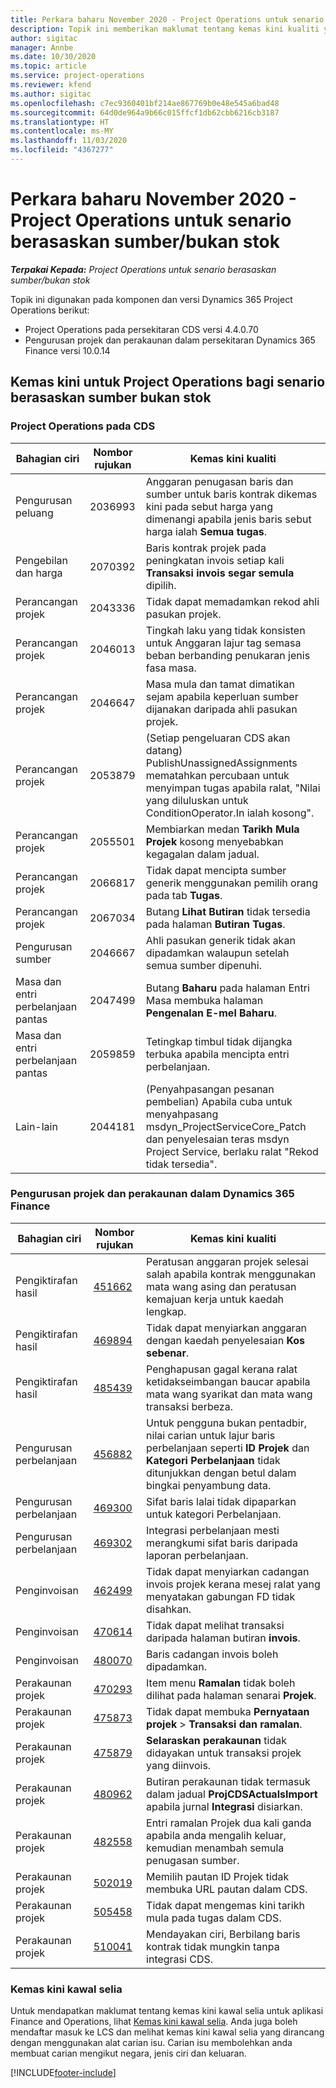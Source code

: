 ```yaml
---
title: Perkara baharu November 2020 - Project Operations untuk senario berasaskan sumber/bukan stok
description: Topik ini memberikan maklumat tentang kemas kini kualiti yang tersedia dalam keluaran November 2020 bagi Project Operations untuk senario berasaskan sumber/bukan stok.
author: sigitac
manager: Annbe
ms.date: 10/30/2020
ms.topic: article
ms.service: project-operations
ms.reviewer: kfend
ms.author: sigitac
ms.openlocfilehash: c7ec9360401bf214ae867769b0e48e545a6bad48
ms.sourcegitcommit: 64d0de964a9b66c015ffcf1db62cbb6216cb3187
ms.translationtype: HT
ms.contentlocale: ms-MY
ms.lasthandoff: 11/03/2020
ms.locfileid: "4367277"
---
```

# <a name="whats-new-november-2020---project-operations-for-resourcenon-stocked-based-scenarios"></a>Perkara baharu November 2020 - Project Operations untuk senario berasaskan sumber/bukan stok

_**Terpakai Kepada:** Project Operations untuk senario berasaskan sumber/bukan stok_

Topik ini digunakan pada komponen dan versi Dynamics 365 Project Operations berikut:

- Project Operations pada persekitaran CDS versi 4.4.0.70
- Pengurusan projek dan perakaunan dalam persekitaran Dynamics 365 Finance versi 10.0.14

## <a name="updates-to-project-operations-for-resource-non-stocked-based-scenarios"></a>Kemas kini untuk Project Operations bagi senario berasaskan sumber bukan stok

### <a name="project-operations-on-cds"></a>Project Operations pada CDS

| Bahagian ciri                 | Nombor rujukan | Kemas kini kualiti                                                                                                                                                                    |
|------------------------------|------------------|-----------------------------------------------------------------------------------------------------------------------------------------------------------------------------------|
|   Pengurusan peluang       | 2036993          | Anggaran penugasan baris dan sumber untuk baris kontrak dikemas kini pada sebut harga yang dimenangi apabila jenis baris sebut harga ialah **Semua tugas**.                                                 |
| Pengebilan dan harga          | 2070392          | Baris kontrak projek pada peningkatan invois setiap kali **Transaksi invois segar semula** dipilih.                                                                         |
| Perancangan projek             | 2043336          | Tidak dapat memadamkan rekod ahli pasukan projek.                                                                                                                                  |
| Perancangan projek             | 2046013          | Tingkah laku yang tidak konsisten untuk Anggaran lajur tag semasa beban berbanding penukaran jenis fasa masa.                                                                                   |
| Perancangan projek             | 2046647          | Masa mula dan tamat dimatikan sejam apabila keperluan sumber dijanakan daripada ahli pasukan projek.                                                                      |
| Perancangan projek             | 2053879          | (Setiap pengeluaran CDS akan datang) PublishUnassignedAssignments mematahkan percubaan untuk menyimpan tugas apabila ralat, "Nilai yang diluluskan untuk ConditionOperator.In ialah kosong".                       |
| Perancangan projek             | 2055501          | Membiarkan medan **Tarikh Mula Projek** kosong menyebabkan kegagalan dalam jadual.                                                                                                      |
| Perancangan projek             | 2066817          | Tidak dapat mencipta sumber generik menggunakan pemilih orang pada tab **Tugas**.                                                                                                   |
| Perancangan projek             | 2067034          | Butang **Lihat Butiran** tidak tersedia pada halaman **Butiran Tugas**.                                                                                                       |
| Pengurusan sumber          | 2046667          | Ahli pasukan generik tidak akan dipadamkan walaupun setelah semua sumber dipenuhi.                                                                                                    |
| Masa dan entri perbelanjaan pantas | 2047499          | Butang **Baharu** pada halaman Entri Masa membuka halaman **Pengenalan E-mel Baharu**.                                                                                               |
| Masa dan entri perbelanjaan pantas | 2059859          | Tetingkap timbul tidak dijangka terbuka apabila mencipta entri perbelanjaan.                                                                                                                         |
| Lain-lain                        | 2044181          | (Penyahpasangan pesanan pembelian) Apabila cuba untuk menyahpasang msdyn_ProjectServiceCore_Patch dan penyelesaian teras msdyn Project Service, berlaku ralat "Rekod tidak tersedia".  |

### <a name="project-management-and-accounting-in-dynamics-365-finance"></a>Pengurusan projek dan perakaunan dalam Dynamics 365 Finance

| Bahagian ciri        | Nombor rujukan | Kemas kini kualiti                                                                                                                                                            |
|---------------------|------------------|---------------------------------------------------------------------------------------------------------------------------------------------------------------------------|
| Pengiktirafan hasil | [451662](https://fix.lcs.dynamics.com/Issue/Details/?bugId=451662)           | Peratusan anggaran projek selesai salah apabila kontrak menggunakan mata wang asing dan peratusan kemajuan kerja untuk kaedah lengkap.                     |
| Pengiktirafan hasil | [469894](https://fix.lcs.dynamics.com/Issue/Details/?bugId=469894)           | Tidak dapat menyiarkan anggaran dengan kaedah penyelesaian **Kos sebenar**.                                                                                                    |
| Pengiktirafan hasil | [485439](https://fix.lcs.dynamics.com/Issue/Details/?bugId=485439)           | Penghapusan gagal kerana ralat ketidakseimbangan baucar apabila mata wang syarikat dan mata wang transaksi berbeza.                                              |
| Pengurusan perbelanjaan  | [456882](https://fix.lcs.dynamics.com/Issue/Details/?bugId=456822)           | Untuk pengguna bukan pentadbir, nilai carian untuk lajur baris perbelanjaan seperti **ID Projek** dan **Kategori Perbelanjaan** tidak ditunjukkan dengan betul dalam bingkai penyambung data. |
| Pengurusan perbelanjaan  | [469300](https://fix.lcs.dynamics.com/Issue/Details/?bugId=469300)           | Sifat baris lalai tidak dipaparkan untuk kategori Perbelanjaan.                                                                                                         |
| Pengurusan perbelanjaan  | [469302](https://fix.lcs.dynamics.com/Issue/Details/?bugId=469302)           | Integrasi perbelanjaan mesti merangkumi sifat baris daripada laporan perbelanjaan.                                                                                             |
| Penginvoisan           | [462499](https://fix.lcs.dynamics.com/Issue/Details/?bugId=462499)           | Tidak dapat menyiarkan cadangan invois projek kerana mesej ralat yang menyatakan gabungan FD tidak disahkan.                                                    |
| Penginvoisan           | [470614](https://fix.lcs.dynamics.com/Issue/Details/?bugId=470614)           | Tidak dapat melihat transaksi daripada halaman butiran **invois**.                                                                                                              |
| Penginvoisan           | [480070](https://fix.lcs.dynamics.com/Issue/Details/?bugId=480070)           | Baris cadangan invois boleh dipadamkan.                                                                                                                                  |
| Perakaunan projek  | [470293](https://fix.lcs.dynamics.com/Issue/Details/?bugId=470293)           | Item menu **Ramalan** tidak boleh dilihat pada halaman senarai **Projek**.                                                                                                   |
| Perakaunan projek  | [475873](https://fix.lcs.dynamics.com/Issue/Details/?bugId=475873)           | Tidak dapat membuka **Pernyataan projek**   > **Transaksi dan ramalan**.                                                                                                       |
| Perakaunan projek  | [475879](https://fix.lcs.dynamics.com/Issue/Details/?bugId=475879)           | **Selaraskan perakaunan** tidak didayakan untuk transaksi projek yang diinvois.                                                                                                  |
| Perakaunan projek  | [480962](https://fix.lcs.dynamics.com/Issue/Details/?bugId=480962)           | Butiran perakaunan tidak termasuk dalam jadual **ProjCDSActualsImport** apabila jurnal **Integrasi** disiarkan.                                                  |
| Perakaunan projek  | [482558](https://fix.lcs.dynamics.com/Issue/Details/?bugId=482558)           | Entri ramalan Projek dua kali ganda apabila anda mengalih keluar, kemudian menambah semula penugasan sumber.                                                                            |
| Perakaunan projek  | [502019](https://fix.lcs.dynamics.com/Issue/Details/?bugId=502019)           | Memilih pautan ID Projek tidak membuka URL pautan dalam CDS.                                                                                                         |
| Perakaunan projek  | [505458](https://fix.lcs.dynamics.com/Issue/Details/?bugId=505458)           | Tidak dapat mengemas kini tarikh mula pada tugas dalam CDS.                                                                                                                           |
| Perakaunan projek  | [510041](https://fix.lcs.dynamics.com/Issue/Details/?bugId=510041)           | Mendayakan ciri, Berbilang baris kontrak tidak mungkin tanpa integrasi CDS.                                                                                   |

### <a name="regulatory-updates"></a>Kemas kini kawal selia
Untuk mendapatkan maklumat tentang kemas kini kawal selia untuk aplikasi Finance and Operations, lihat [Kemas kini kawal selia](https://docs.microsoft.com/dynamics365/finance/localizations/regulatory-updates). Anda juga boleh mendaftar masuk ke LCS dan melihat kemas kini kawal selia yang dirancang dengan menggunakan alat carian isu. Carian isu membolehkan anda membuat carian mengikut negara, jenis ciri dan keluaran.


[!INCLUDE[footer-include](../includes/footer-banner.md)]